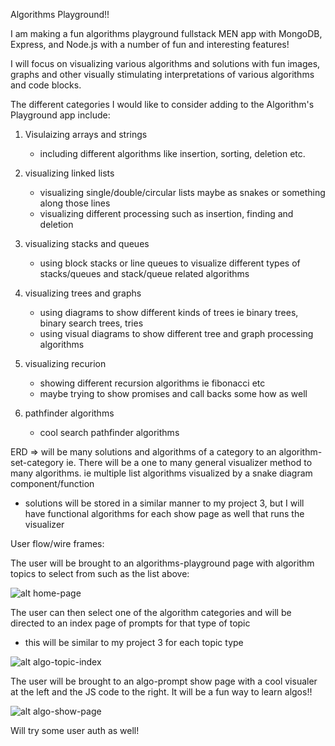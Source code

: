Algorithms Playground!!

I am making a fun algorithms playground fullstack MEN app with MongoDB, Express, and Node.js with a number of fun and interesting features!

I will focus on visualizing various algorithms and solutions with fun images, graphs and other visually stimulating interpretations of various algorithms and code blocks.

The different categories I would like to consider adding to the Algorithm's Playground app include:
1) Visulaizing arrays and strings
    - including different algorithms like insertion, sorting, deletion etc.

2) visualizing linked lists
    - visualizing single/double/circular lists maybe as snakes or something along those lines
    - visualizing different processing such as insertion, finding and deletion

3) visualizing stacks and queues
    - using block stacks or line queues to visualize different types of stacks/queues and stack/queue related algorithms

4) visualizing trees and graphs
    - using diagrams to show different kinds of trees ie binary trees, binary search trees, tries
    - using visual diagrams to show different tree and graph processing algorithms

5) visualizing recurion
    - showing different recursion algorithms ie fibonacci etc
    - maybe trying to show promises and call backs some how as well

6) pathfinder algorithms
    - cool search pathfinder algorithms

ERD => will be many solutions and algorithms of a category to an algorithm-set-category ie. There will be a one to many general visualizer method to many algorithms. ie multiple list algorithms visualized by a snake diagram component/function

- solutions will be stored in a similar manner to my project 3, but I will have functional algorithms for each show page as well that runs the visualizer

User flow/wire frames: 

The user will be brought to an algorithms-playground page with algorithm topics to select from such as the list above:

![alt home-page]('./WireFrames/HomePage.png')

The user can then select one of the algorithm categories and will be directed to an index page of prompts for that type of topic
- this will be similar to my project 3 for each topic type

![alt algo-topic-index]('./WireFrames/AlgoTopicIndex.png')

The user will be brought to an algo-prompt show page with a cool visualer at the left and the JS code to the right. It will be a fun way to learn algos!!

![alt algo-show-page]('./WireFrames/AlgoShowPage.png')


Will try some user auth as well!











